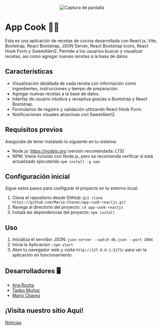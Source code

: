 <p align="center">
  <img src="https://res.cloudinary.com/mach/image/upload/v1687295125/Captura_de_pantalla_2023-06-15_160009_d7pxwu.png" alt="Captura de pantalla">
</p>

# App Cook 🧑‍🍳

Esta es una aplicación de recetas de cocina desarrollada con React.js, Vite, Bootstrap, React Bootstrap, JSON Server, React Bootstrap Icons, React Hook Form y SweetAlert2. Permite a los usuarios buscar y visualizar recetas, así como agregar nuevas recetas a la base de datos.

## Características

-   Visualización detallada de cada receta con información como ingredientes, instrucciones y tiempo de preparación.
-   Agregar nuevas recetas a la base de datos.
-   Interfaz de usuario intuitiva y receptiva gracias a Bootstrap y React Bootstrap.
-   Formularios de registro y validación utilizando React Hook Form.
-   Notificaciones visuales atractivas con SweetAlert2.

## Requisitos previos

Asegúrate de tener instalado lo siguiente en tu sistema:

-   Node.js: https://nodejs.org (versión recomendada: LTS)
-   NPM: Viene incluido con Node.js, pero se recomienda verificar si está actualizado ejecutando `npm install -g npm`

## Configuración inicial

Sigue estos pasos para configurar el proyecto en tu entorno local:

1. Clona el repositorio desde GitHub: `git clone https://github.com/Mario-Chavez/app-cook-reactjs.git`
2. Navega al directorio del proyecto: `cd app-cook-reactjs`
3. Instala las dependencias del proyecto: `npm install`

## Uso

1. Inicializa el servidor JSON: `json-server --watch db.json --port 3004`
2. Inicia la Aplicacion : `npm start`
3. Abre tu navegador web y visita `http://127.0.0.1:5173/` para ver la aplicación en funcionamiento.

## Desarrolladores 🖥️

-   [Ana Rocha ](https://github.com/anasoledad)
-   [Tadeo Muñoz ](https://github.com/teoMunoz99)
-   [Mario Chavez ](https://github.com/Mario-Chavez)

## ¡Visita nuestro sitio Aqui!

[Noticias](https://noticias-con-react.netlify.app/)
